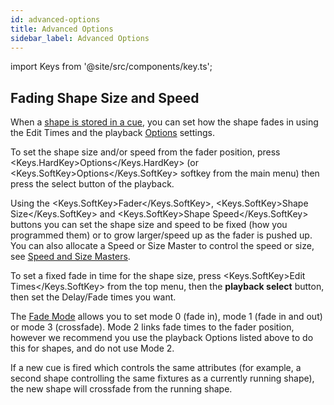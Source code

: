 ```yaml
---
id: advanced-options
title: Advanced Options
sidebar_label: Advanced Options
---
```


import Keys from '@site/src/components/key.ts';

Fading Shape Size and Speed
---------------------------

When a [shape is stored in a cue](shape-generator.md#using-shapes-in-cues),
you can set how the shape fades in
using the Edit Times and the playback [Options](../cues/playback-options.md) settings.

To set the shape size and/or speed from the fader position, press <Keys.HardKey>Options</Keys.HardKey>
(or <Keys.SoftKey>Options</Keys.SoftKey> softkey from the main menu) then press the select button of
the playback.

Using the <Keys.SoftKey>Fader</Keys.SoftKey>, <Keys.SoftKey>Shape Size</Keys.SoftKey> and <Keys.SoftKey>Shape Speed</Keys.SoftKey> buttons you can
set the shape size and speed to be fixed (how you programmed them) or to
grow larger/speed up as the fader is pushed up. You can also allocate a
Speed or Size Master to control the speed or size, see
[Speed and Size Masters](../running-the-show/playback-controls.md#speed-and-size-masters).

To set a fixed fade in time for the shape size, press <Keys.SoftKey>Edit Times</Keys.SoftKey>
from the top menu, then the <strong>playback select</strong> button, then set the
Delay/Fade times you want.

The [Fade Mode](../cues/playback-options.md#fader-mode) allows you to set mode 0 (fade in), mode 1 (fade in and
out) or mode 3 (crossfade). Mode 2 links fade times to the fader
position, however we recommend you use the playback Options listed above
to do this for shapes, and do not use Mode 2.

If a new cue is fired which controls the same attributes (for example, a
second shape controlling the same fixtures as a currently running
shape), the new shape will crossfade from the running shape.